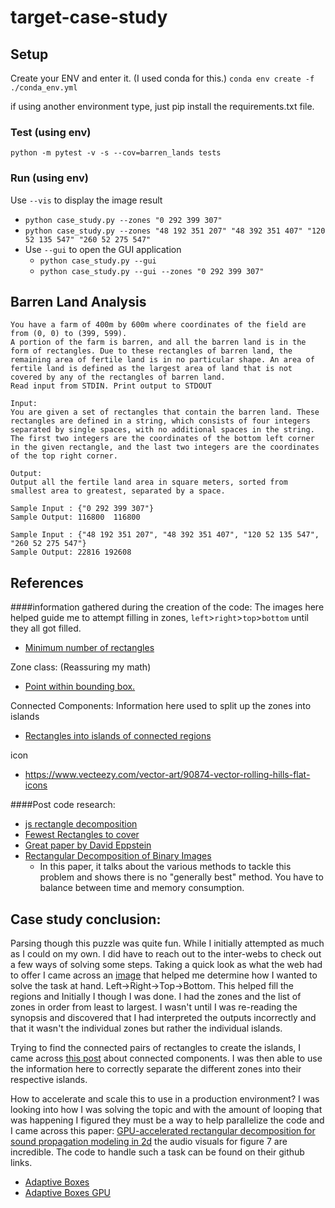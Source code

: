 # target-case-study

## Setup
Create your ENV and enter it. (I used conda for this.)
`conda env create -f ./conda_env.yml`

if using another environment type, just pip install the requirements.txt file.

### Test (using env)
`python -m pytest -v -s --cov=barren_lands tests`


### Run (using env)
Use `--vis` to display the image result
- `python case_study.py --zones "0 292 399 307"`
- `python case_study.py --zones "48 192 351 207" "48 392 351 407" "120 52 135 547" "260 52 275 547"`
- Use `--gui` to open the GUI application
  - `python case_study.py --gui`
  - `python case_study.py --gui --zones "0 292 399 307"`

## Barren Land Analysis
```text
You have a farm of 400m by 600m where coordinates of the field are from (0, 0) to (399, 599). 
A portion of the farm is barren, and all the barren land is in the form of rectangles. Due to these rectangles of barren land, the remaining area of fertile land is in no particular shape. An area of fertile land is defined as the largest area of land that is not covered by any of the rectangles of barren land. 
Read input from STDIN. Print output to STDOUT 

Input:
You are given a set of rectangles that contain the barren land. These rectangles are defined in a string, which consists of four integers separated by single spaces, with no additional spaces in the string. The first two integers are the coordinates of the bottom left corner in the given rectangle, and the last two integers are the coordinates of the top right corner. 

Output:
Output all the fertile land area in square meters, sorted from smallest area to greatest, separated by a space. 

Sample Input : {"0 292 399 307"}
Sample Output: 116800  116800

Sample Input : {"48 192 351 207", "48 392 351 407", "120 52 135 547", "260 52 275 547"} 
Sample Output: 22816 192608
```

## References
####information gathered during the creation of the code:
The images here helped guide me to attempt filling in zones, `left`>`right`>`top`>`bottom` until they all got filled.
- [Minimum number of rectangles](https://stackoverflow.com/questions/20220215/minimum-number-of-rectangles-in-shape-made-from-rectangles)

Zone class: (Reassuring my math)
- [Point within bounding box.](https://stackoverflow.com/questions/18295825/determine-if-point-is-within-bounding-box)

Connected Components: Information here used to split up the zones into islands
- [Rectangles into islands of connected regions](https://stackoverflow.com/questions/2254697/how-can-i-group-an-array-of-rectangles-into-islands-of-connected-regions)

icon
- https://www.vecteezy.com/vector-art/90874-vector-rolling-hills-flat-icons


####Post code research:
- [js rectangle decomposition](https://github.com/mikolalysenko/rectangle-decomposition)
- [Fewest Rectangles to cover](https://stackoverflow.com/questions/5919298/algorithm-for-finding-the-fewest-rectangles-to-cover-a-set-of-rectangles-without)
- [Great paper by David Eppstein](https://arxiv.org/pdf/0908.3916v1.pdf)
- [Rectangular Decomposition of Binary Images](http://library.utia.cas.cz/separaty/2012/ZOI/suk-rectangular%20decomposition%20of%20binary%20images.pdf)
  - In this paper, it talks about the various methods to tackle this problem and shows there is no "generally best" method. You have to balance between time and memory consumption.
  
 ## Case study conclusion:
 Parsing though this puzzle was quite fun. While I initially attempted as much as I could on my own.
 I did have to reach out to the inter-webs to check out a few ways of solving some steps. Taking a
 quick look as what the web had to offer I came across an [image](https://i.stack.imgur.com/ay5pt.png)
 that helped me determine how I wanted to solve the task at hand. Left->Right->Top->Bottom. This
 helped fill the regions and Initially I though I was done. I had the zones and the list of zones in
 order from least to largest. I wasn't until I was re-reading the synopsis and discovered that I had
 interpreted the outputs incorrectly and that it wasn't the individual zones but rather the 
 individual islands. 
 
 Trying to find the connected pairs of rectangles to create the islands, I came across 
 [this post](https://stackoverflow.com/questions/2254697/how-can-i-group-an-array-of-rectangles-into-islands-of-connected-regions)
 about connected components. I was then able to use the information here to correctly separate the
 different zones into their respective islands. 
 
 How to accelerate and scale this to use in a production environment? I was looking into how I was
 solving the topic and with the amount of looping that was happening I figured they must be a way
 to help parallelize the code and I came across this paper: [GPU-accelerated rectangular 
 decomposition for sound propagation modeling in 2d](https://www.researchgate.net/publication/335740556_GPU-accelerated_rectangular_decomposition_for_sound_propagation_modeling_in_2D)
 the audio visuals for figure 7 are incredible. The code to handle such a task can be found on their
 github links.
 - [Adaptive Boxes](https://github.com/jnfran92/adaptive-boxes)
 - [Adaptive Boxes GPU](https://github.com/jnfran92/adaptive-boxes-gpu)